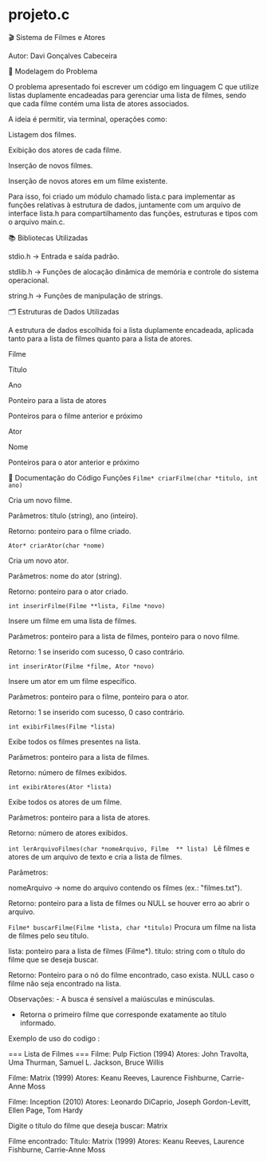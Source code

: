 # projeto.c
🎬 Sistema de Filmes e Atores

Autor: Davi Gonçalves Cabeceira

📌 Modelagem do Problema

O problema apresentado foi escrever um código em linguagem C que utilize listas duplamente encadeadas para gerenciar uma lista de filmes, sendo que cada filme contém uma lista de atores associados.

A ideia é permitir, via terminal, operações como:

Listagem dos filmes.

Exibição dos atores de cada filme.

Inserção de novos filmes.

Inserção de novos atores em um filme existente.

Para isso, foi criado um módulo chamado lista.c para implementar as funções relativas à estrutura de dados, juntamente com um arquivo de interface lista.h para compartilhamento das funções, estruturas e tipos com o arquivo main.c.

📚 Bibliotecas Utilizadas

stdio.h → Entrada e saída padrão.

stdlib.h → Funções de alocação dinâmica de memória e controle do sistema operacional.

string.h → Funções de manipulação de strings.

🗂 Estruturas de Dados Utilizadas

A estrutura de dados escolhida foi a lista duplamente encadeada, aplicada tanto para a lista de filmes quanto para a lista de atores.

Filme

Título

Ano

Ponteiro para a lista de atores

Ponteiros para o filme anterior e próximo

Ator

Nome

Ponteiros para o ator anterior e próximo

📑 Documentação do Código
Funções
```Filme* criarFilme(char *titulo, int ano)```

Cria um novo filme.

Parâmetros: título (string), ano (inteiro).

Retorno: ponteiro para o filme criado.

```Ator* criarAtor(char *nome)```

Cria um novo ator.

Parâmetros: nome do ator (string).

Retorno: ponteiro para o ator criado.

```int inserirFilme(Filme **lista, Filme *novo)```

Insere um filme em uma lista de filmes.

Parâmetros: ponteiro para a lista de filmes, ponteiro para o novo filme.

Retorno: 1 se inserido com sucesso, 0 caso contrário.

```int inserirAtor(Filme *filme, Ator *novo)```

Insere um ator em um filme específico.

Parâmetros: ponteiro para o filme, ponteiro para o ator.

Retorno: 1 se inserido com sucesso, 0 caso contrário.

```int exibirFilmes(Filme *lista)```

Exibe todos os filmes presentes na lista.

Parâmetros: ponteiro para a lista de filmes.

Retorno: número de filmes exibidos.

```int exibirAtores(Ator *lista)```

Exibe todos os atores de um filme.

Parâmetros: ponteiro para a lista de atores.

Retorno: número de atores exibidos.

```int lerArquivoFilmes(char *nomeArquivo, Filme  ** lista) ```
Lê filmes e atores de um arquivo de texto e cria a lista de filmes.

Parâmetros:

nomeArquivo → nome do arquivo contendo os filmes (ex.: "filmes.txt").

Retorno: ponteiro para a lista de filmes ou NULL se houver erro ao abrir o arquivo.

```Filme* buscarFilme(Filme *lista, char *titulo)```
Procura um filme na lista de filmes pelo seu título.
 
  lista: ponteiro para a lista de filmes (Filme*).
  titulo: string com o título do filme que se deseja buscar.
 
  Retorno:
    Ponteiro para o nó do filme encontrado, caso exista.
    NULL caso o filme não seja encontrado na lista.
 
 Observações:
    - A busca é sensível a maiúsculas e minúsculas.
  - Retorna o primeiro filme que corresponde exatamente ao título informado.


Exemplo de uso do codigo : 


=== Lista de Filmes ===
Filme: Pulp Fiction (1994)
Atores: John Travolta, Uma Thurman, Samuel L. Jackson, Bruce Willis

Filme: Matrix (1999)
Atores: Keanu Reeves, Laurence Fishburne, Carrie-Anne Moss

Filme: Inception (2010)
Atores: Leonardo DiCaprio, Joseph Gordon-Levitt, Ellen Page, Tom Hardy


Digite o título do filme que deseja buscar: Matrix

Filme encontrado:
Título: Matrix (1999)
Atores: Keanu Reeves, Laurence Fishburne, Carrie-Anne Moss





